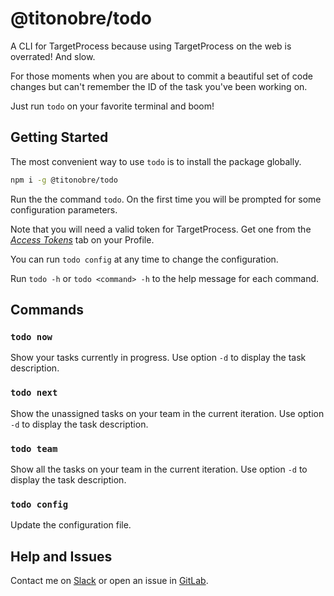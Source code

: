 # @titonobre/todo

A CLI for TargetProcess because using TargetProcess on the web is overrated! And slow.

For those moments when you are about to commit a beautiful set of code changes but can't remember the ID of the task
you've been working on.

Just run `todo` on your favorite terminal and boom!

## Getting Started

The most convenient way to use `todo` is to install the package globally.

```sh
npm i -g @titonobre/todo
```

Run the the command `todo`. On the first time you will be prompted for some configuration parameters.

Note that you will need a valid token for TargetProcess. Get one from the
[_Access Tokens_](https://dev.targetprocess.com/docs/authentication#section-personal-access-tokens-set-within-user-interface)
tab on your Profile.

You can run `todo config` at any time to change the configuration.

Run `todo -h` or `todo <command> -h` to the help message for each command.

## Commands

### `todo now`

Show your tasks currently in progress. Use option `-d` to display the task description.

### `todo next`

Show the unassigned tasks on your team in the current iteration. Use option `-d` to display the task description.

### `todo team`

Show all the tasks on your team in the current iteration. Use option `-d` to display the task description.

### `todo config`

Update the configuration file.

## Help and Issues

Contact me on [Slack](https://betfair.slack.com/messages/@U371L3B1P/) or open an issue in
[GitLab](https://gitlab.app.betfair/titonobre/todo/issues).
